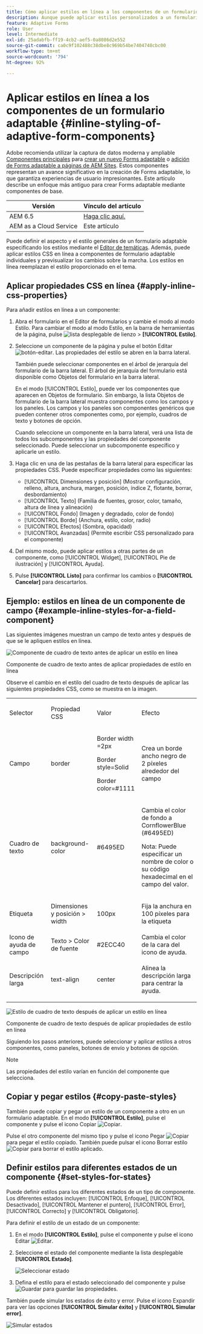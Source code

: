 ```yaml
---
title: Cómo aplicar estilos en línea a los componentes de un formulario adaptable
description: Aunque puede aplicar estilos personalizados a un formulario adaptable, también puede aplicar propiedades CSS en línea a los componentes individuales de un formulario adaptable. Aprenda a aplicar estilos en línea a los componentes de un formulario adaptable. Obtenga información más detallada con un ejemplo sobre cómo aplicar un estilo en línea a un componente de campo de texto.
feature: Adaptive Forms
role: User
level: Intermediate
exl-id: 25adabfb-ff19-4cb2-aef5-0a8086d2e552
source-git-commit: ca0c9f102488c38dbe8c969b54be7404748cbc00
workflow-type: tm+mt
source-wordcount: '794'
ht-degree: 92%

---
```


# Aplicar estilos en línea a los componentes de un formulario adaptable {#inline-styling-of-adaptive-form-components}

<span class="preview"> Adobe recomienda utilizar la captura de datos moderna y ampliable [Componentes principales](https://experienceleague.adobe.com/docs/experience-manager-core-components/using/adaptive-forms/introduction.html?lang=es) para [crear un nuevo Forms adaptable](/help/forms/creating-adaptive-form-core-components.md) o [adición de Forms adaptable a páginas de AEM Sites](/help/forms/create-or-add-an-adaptive-form-to-aem-sites-page.md). Estos componentes representan un avance significativo en la creación de Forms adaptable, lo que garantiza experiencias de usuario impresionantes. Este artículo describe un enfoque más antiguo para crear Forms adaptable mediante componentes de base. </span>

| Versión | Vínculo del artículo |
| -------- | ---------------------------- |
| AEM 6.5 | [Haga clic aquí.](https://experienceleague.adobe.com/docs/experience-manager-65/forms/adaptive-forms-basic-authoring/inline-style-adaptive-forms.html) |
| AEM as a Cloud Service | Este artículo |

Puede definir el aspecto y el estilo generales de un formulario adaptable especificando los estilos mediante el [Editor de temáticas](themes.md). Además, puede aplicar estilos CSS en línea a componentes de formulario adaptable individuales y previsualizar los cambios sobre la marcha. Los estilos en línea reemplazan el estilo proporcionado en el tema.

## Aplicar propiedades CSS en línea {#apply-inline-css-properties}

Para añadir estilos en línea a un componente:

1. Abra el formulario en el Editor de formularios y cambie el modo al modo Estilo. Para cambiar el modo al modo Estilo, en la barra de herramientas de la página, pulse ![lista desplegable de lienzo](assets/Smock_ChevronDown.svg) > **[!UICONTROL Estilo]**.
1. Seleccione un componente de la página y pulse el botón Editar ![botón-editar](assets/edit.svg). Las propiedades del estilo se abren en la barra lateral.

   También puede seleccionar componentes en el árbol de jerarquía del formulario de la barra lateral. El árbol de jerarquía del formulario está disponible como Objetos del formulario en la barra lateral.

   En el modo [!UICONTROL Estilo], puede ver los componentes que aparecen en Objetos de formulario. Sin embargo, la lista Objetos de formulario de la barra lateral muestra componentes como los campos y los paneles. Los campos y los paneles son componentes genéricos que pueden contener otros componentes como, por ejemplo, cuadros de texto y botones de opción.

   Cuando seleccione un componente en la barra lateral, verá una lista de todos los subcomponentes y las propiedades del componente seleccionado. Puede seleccionar un subcomponente específico y aplicarle un estilo.

1. Haga clic en una de las pestañas de la barra lateral para especificar las propiedades CSS. Puede especificar propiedades como las siguientes:

   * [!UICONTROL Dimensiones y posición] (Mostrar configuración, relleno, altura, anchura, margen, posición, índice Z, flotante, borrar, desbordamiento)
   * [!UICONTROL Texto] (Familia de fuentes, grosor, color, tamaño, altura de línea y alineación)
   * [!UICONTROL Fondo] (Imagen y degradado, color de fondo)
   * [!UICONTROL Borde] (Anchura, estilo, color, radio)
   * [!UICONTROL Efectos] (Sombra, opacidad)
   * [!UICONTROL Avanzadas] (Permite escribir CSS personalizado para el componente)

1. Del mismo modo, puede aplicar estilos a otras partes de un componente, como [!UICONTROL Widget], [!UICONTROL Pie de ilustración] y [!UICONTROL Ayuda].
1. Pulse **[!UICONTROL Listo]** para confirmar los cambios o **[!UICONTROL Cancelar]** para descartarlos.

## Ejemplo: estilos en línea de un componente de campo {#example-inline-styles-for-a-field-component}

Las siguientes imágenes muestran un campo de texto antes y después de que se le apliquen estilos en línea.

![Componente de cuadro de texto antes de aplicar un estilo en línea](assets/no-style.png)

Componente de cuadro de texto antes de aplicar propiedades de estilo en línea

Observe el cambio en el estilo del cuadro de texto después de aplicar las siguientes propiedades CSS, como se muestra en la imagen.

<table>
 <tbody>
  <tr>
   <td><p>Selector</p> </td>
   <td><p>Propiedad CSS</p> </td>
   <td><p>Valor</p> </td>
   <td><p>Efecto</p> </td>
  </tr>
  <tr>
   <td><p>Campo</p> </td>
   <td><p>border</p> </td>
   <td><p>Border width =2px</p> <p>Border style=Solid</p> <p>Border color=#1111</p> </td>
   <td><p>Crea un borde ancho negro de 2 píxeles alrededor del campo</p> </td>
  </tr>
  <tr>
   <td><p>Cuadro de texto</p> </td>
   <td><p>background-color</p> </td>
   <td><p>#6495ED</p> </td>
   <td><p>Cambia el color de fondo a CornflowerBlue (#6495ED)</p> <p>Nota: Puede especificar un nombre de color o su código hexadecimal en el campo del valor.</p> </td>
  </tr>
  <tr>
   <td><p>Etiqueta</p> </td>
   <td><p>Dimensiones y posición &gt; width</p> </td>
   <td><p>100px</p> </td>
   <td><p>Fija la anchura en 100 píxeles para la etiqueta</p> </td>
  </tr>
  <tr>
   <td>Icono de ayuda de campo</td>
   <td>Texto &gt; Color de fuente</td>
   <td>#2ECC40</td>
   <td>Cambia el color de la cara del icono de ayuda.</td>
  </tr>
  <tr>
   <td><p>Descripción larga</p> </td>
   <td><p>text-align</p> </td>
   <td><p>center</p> </td>
   <td><p>Alinea la descripción larga para centrar la ayuda.</p> </td>
  </tr>
 </tbody>
</table>

![Estilo de cuadro de texto después de aplicar un estilo en línea](assets/applied-style.png)

Componente de cuadro de texto después de aplicar propiedades de estilo en línea

Siguiendo los pasos anteriores, puede seleccionar y aplicar estilos a otros componentes, como paneles, botones de envío y botones de opción.

>[!NOTE]
>
>Las propiedades del estilo varían en función del componente que selecciona.

## Copiar y pegar estilos {#copy-paste-styles}

También puede copiar y pegar un estilo de un componente a otro en un formulario adaptable. En el modo **[!UICONTROL Estilo]**, pulse el componente y pulse el icono Copiar ![Copiar](assets/property-copy-icon.svg).

Pulse el otro componente del mismo tipo y pulse el icono Pegar ![Copiar](assets/Smock_Paste_18_N.svg) para pegar el estilo copiado. También puede pulsar el icono Borrar estilo ![Copiar](assets/clear-style-icon.svg) para borrar el estilo aplicado.

## Definir estilos para diferentes estados de un componente {#set-styles-for-states}

Puede definir estilos para los diferentes estados de un tipo de componente. Los diferentes estados incluyen: [!UICONTROL Enfoque], [!UICONTROL Desactivado], [!UICONTROL Mantener el puntero], [!UICONTROL Error], [!UICONTROL Correcto] y [!UICONTROL Obligatorio].

Para definir el estilo de un estado de un componente:

1. En el modo **[!UICONTROL Estilo]**, pulse el componente y pulse el icono Editar ![Editar](assets/Smock_Edit_18_N.svg).

1. Seleccione el estado del componente mediante la lista desplegable **[!UICONTROL Estado]**.

   ![Seleccionar estado](assets/select-state.png)

1. Defina el estilo para el estado seleccionado del componente y pulse ![Guardar](assets/save_icon.svg) para guardar las propiedades.

También puede simular los estados de éxito y error. Pulse el icono Expandir para ver las opciones **[!UICONTROL Simular éxito]** y **[!UICONTROL Simular error]**.

![Simular estados](assets/simulate-states.png)
